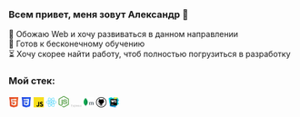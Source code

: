 ### Всем привет, меня зовут Александр 👋

🖤 Обожаю Web и хочу развиваться в данном направлении  
🤯 Готов к бесконечному обучению  
⏳ Хочу скорее найти работу, чтоб полностью погрузиться в разработку

### Мой стек:
<a href="#"><img alt="html5" src="images/html.svg" width="18"></a>
<a href="#"><img alt="css" src="images/css.svg" width="18"></a>
<a href="#"><img alt="js" src="images/js.svg" width="18"></a>
<a href="#"><img alt="react" src="images/react.svg" width="18"></a>
<a href="#"><img alt="nodejs" src="images/nodejs.svg" width="18"></a>
<a href="#"><img alt="express" src="images/express.svg" width="18"></a>
<a href="#"><img alt="mongodb" src="images/mongodb.svg" width="18"></a> 
<a href="#"><img alt="github" src="images/github.svg" width="18"></a>
<a href="#"><img alt="webstorm" src="images/webstorm.svg" width="18"></a>
